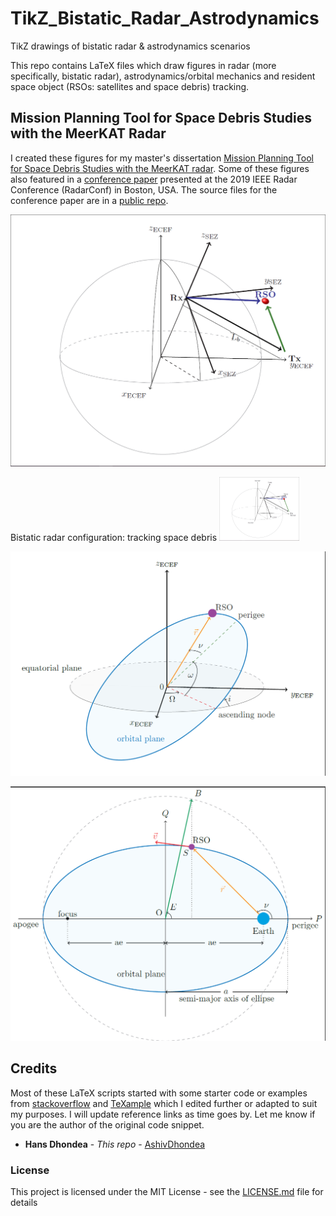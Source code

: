 # TikZ_Bistatic_Radar_Astrodynamics
TikZ drawings of bistatic radar &amp; astrodynamics scenarios

This repo contains LaTeX files which draw figures in radar (more specifically, bistatic radar), astrodynamics/orbital mechanics and resident space object (RSOs: satellites and space debris) tracking.

## Mission Planning Tool for Space Debris Studies with the MeerKAT Radar
I created these figures for my master's dissertation [Mission Planning Tool for Space Debris Studies with the MeerKAT radar](https://open.uct.ac.za/handle/11427/29617). Some of these figures also featured in a [conference paper](https://ieeexplore.ieee.org/document/8835735) presented at the 2019 IEEE Radar Conference (RadarConf) in Boston, USA. The source files for the conference paper are in a [public repo](https://github.com/AshivDhondea/ashiv_2019_radar_conf).

![Bistatic radar configuration: tracking space debris](https://github.com/AshivDhondea/TikZ_Bistatic_Radar_Astrodynamics/blob/master/img/bistatic.png)

Bistatic radar configuration: tracking space debris
<img src="https://github.com/AshivDhondea/TikZ_Bistatic_Radar_Astrodynamics/blob/master/img/bistatic.png" width="128">

![Keplerian elements for a Resident Space Object such as space debris](https://github.com/AshivDhondea/TikZ_Bistatic_Radar_Astrodynamics/blob/master/img/keplerians.png)

![Another example showing Keplerian elements for RSOs.](https://github.com/AshivDhondea/TikZ_Bistatic_Radar_Astrodynamics/blob/master/img/trueanom.png)

## Credits
Most of these LaTeX scripts started with some starter code or examples from [stackoverflow](https://stackoverflow.com/questions/tagged/tikz) and [TeXample](http://www.texample.net/) which I edited further or adapted to suit my purposes. I will update reference links as time goes by. Let me know if you are the author of the original code snippet.

* **Hans Dhondea** - *This repo* - [AshivDhondea](https://github.com/AshivDhondea)

### License

This project is licensed under the MIT License - see the [LICENSE.md](https://github.com/AshivDhondea/TikZ_Bistatic_Radar_Astrodynamics/blob/master/LICENSE) file for details
